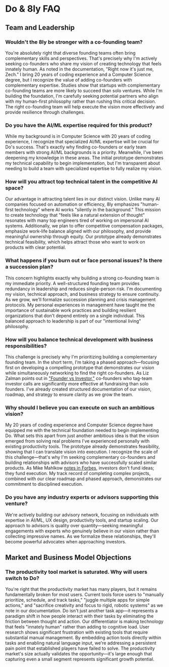 # Do & 8ly FAQ

## Team and Leadership

### Wouldn't the 8ly be stronger with a co-founding team?

You're absolutely right that diverse founding teams often bring complementary skills and perspectives. That's precisely why I'm actively seeking co-founders who share my vision of creating technology that feels innately human. As noted in the documentation, "Right now it's just me, Zech." I bring 20 years of coding experience and a Computer Science degree, but I recognize the value of adding co-founders with complementary expertise. Studies show that startups with complementary co-founding teams are more likely to succeed than solo ventures. While I'm building the foundation, I'm carefully seeking potential partners who align with my human-first philosophy rather than rushing this critical decision. The right co-founding team will help execute the vision more effectively and provide resilience through challenges.

### Do you have the AI/ML expertise required for this product?

While my background is in Computer Science with 20 years of coding experience, I recognize that specialized AI/ML expertise will be crucial for Do's success. That's exactly why finding co-founders or early team members with strong AI/ML backgrounds is a priority. Meanwhile, I've been deepening my knowledge in these areas. The initial prototype demonstrates my technical capability to begin implementation, but I'm transparent about needing to build a team with specialized expertise to fully realize my vision.

### How will you attract top technical talent in the competitive AI space?

Our advantage in attracting talent lies in our distinct vision. Unlike many AI companies focused on automation or efficiency, 8ly emphasizes "human-first technology" where AI works "silently in the background." This mission to create technology that "feels like a natural extension of thought" resonates with many top engineers tired of working on impersonal AI systems. Additionally, we plan to offer competitive compensation packages, emphasize work-life balance aligned with our philosophy, and provide meaningful ownership through equity. Our prototype already demonstrates technical feasibility, which helps attract those who want to work on products with clear potential.


### What happens if you burn out or face personal issues? Is there a succession plan?

This concern highlights exactly why building a strong co-founding team is my immediate priority. A well-structured founding team provides redundancy in leadership and reduces single-person risk. I'm documenting my vision, technical approach, and business strategy to ensure continuity. As we grow, we'll formalize succession planning and crisis management protocols. My personal experiences in management have taught me the importance of sustainable work practices and building resilient organizations that don't depend entirely on a single individual. This balanced approach to leadership is part of our "intentional living" philosophy.

### How will you balance technical development with business responsibilities?

This challenge is precisely why I'm prioritizing building a complementary founding team. In the short term, I'm taking a phased approach—focusing first on developing a compelling prototype that demonstrates our vision while simultaneously networking to find the right co-founders. As Liz Zalman points out in ["Founder vs Investor,"](https://startupnation.com/books/12-absolutes-of-fundraising-from-the-honest-truth-about-venture-capital-from-startup-to-ip/) co-founders who tag-team investor calls are significantly more effective at fundraising than solo founders. I've already created structured documentation of our vision, roadmap, and strategy to ensure clarity as we grow the team.

### Why should I believe you can execute on such an ambitious vision?

My 20 years of coding experience and Computer Science degree have equipped me with the technical foundation needed to begin implementing Do. What sets this apart from just another ambitious idea is that the vision emerged from solving real problems I've experienced personally with existing productivity tools. The prototype already demonstrates feasibility, showing that I can translate vision into execution. I recognize the scale of this challenge—that's why I'm seeking complementary co-founders and building relationships with advisors who have successfully scaled similar products. As Mike Mahlkow [notes in Forbes](https://www.forbes.com/councils/forbestechcouncil/2025/03/14/what-founders-get-wrong-about-fundraising-and-how-to-fix-it/), investors don't fund ideas; they fund execution. My track record of completing complex projects, combined with our clear roadmap and phased approach, demonstrates our commitment to disciplined execution.

### Do you have any industry experts or advisors supporting this venture?

We're actively building our advisory network, focusing on individuals with expertise in AI/ML, UX design, productivity tools, and startup scaling. Our approach to advisors is quality over quantity—seeking meaningful engagements with experts who genuinely believe in our vision rather than collecting impressive names. As we formalize these relationships, they'll become powerful advocates when approaching investors.

## Market and Business Model Objections

### The productivity tool market is saturated. Why will users switch to Do?

You're right that the productivity market has many players, but it remains fundamentally broken for most users. Current tools force users to "manually prioritize, schedule, and track tasks," "juggle multiple apps for simple actions," and "sacrifice creativity and focus to rigid, robotic systems" as we note in our documentation. Do isn't just another task app—it represents a paradigm shift in how people interact with their tasks by eliminating the friction between thought and action. Our differentiator is making technology that feels "innately human" rather than adding to cognitive load. User research shows significant frustration with existing tools that require substantial manual management. By embedding action tools directly within tasks and enabling natural language input, we're addressing a persistent pain point that established players have failed to solve. The productivity market's size actually validates the opportunity—it's large enough that capturing even a small segment represents significant growth potential.